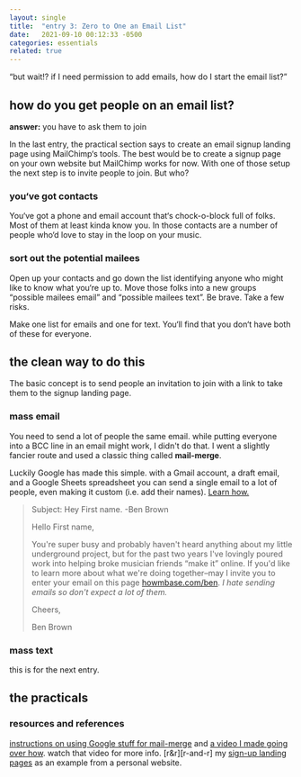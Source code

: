 ```yaml
---
layout: single
title:  "entry 3: Zero to One an Email List"
date:   2021-09-10 00:12:33 -0500
categories: essentials
related: true
---
```

“but wait!? if I need permission to add emails, how do I start the email list?”

## how do you get people on an email list?
**answer:** you have to ask them to join

In the last entry, the practical section says to create an email signup landing page using MailChimp‘s tools. The best would be to create a signup page on your own website but MailChimp works for now. With one of those setup the next step is to invite people to join. But who?

### you‘ve got contacts
You‘ve got a phone and email account that‘s chock-o-block full of folks. Most of them at least kinda know you. In those contacts are a number of people who‘d love to stay in the loop on your music.

### sort out the potential mailees
Open up your contacts and go down the list identifying anyone who might like to know what you‘re up to. Move those folks into a new groups “possible mailees email” and “possible mailees text”. Be brave. Take a few risks.

Make one list for emails and one for text. You‘ll find that you don‘t have both of these for everyone.


## the clean way to do this
The basic concept is to send people an invitation to join with a link to take them to the signup landing page.

### mass email
You need to send a lot of people the same email. while putting everyone into a BCC line in an email might work, I didn't do that. I went a slightly fancier route and used a classic thing called **mail-merge**. 

Luckily Google has made this simple. with a Gmail account, a draft email, and a Google Sheets spreadsheet you can send a single email to a lot of people, even making it custom (i.e. add their names). [Learn how.][r&r]


>Subject: Hey First name. -Ben Brown
>
>Hello First name,
>
>You're super busy and probably haven't heard anything about my little underground project, but for the past two years I've lovingly poured work into helping broke musician friends “make it” online. If you'd like to learn more about what we're doing together–may I invite you to enter your email on this page [howmbase.com/ben][howm-ben]. *I hate sending emails so don't expect a lot of them.*
>
>Cheers,
>
>Ben Brown

### mass text
this is for the next entry.


## the practicals



### resources and references
[instructions on using Google stuff for mail-merge][gmailmerge] and [a video I made going over how][ml-mailmerge-vid]. watch that video for more info. [r&r][r-and-r]
my [sign-up landing pages][howm-ben] as an example from a personal website.


[r&r]: #resources-and-references
[howm-ben]: https://howmbase.com/ben
[ml-mailmerge-vid]: https://youtu.be/iS_-mzZVlr8
[gmailmerge]: https://developers.google.com/workspace/solutions/mail-merge
[mc-landing-page]:   https://mailchimp.com/help/create-a-landing-page/
